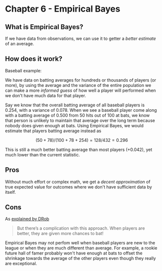 # Chapter 6 - Empirical Bayes

## What is Empirical Bayes?

If we have data from observations, we can use it to getter a _better estimate_ of an average.

## How does it work?

Baseball example:

We have data on batting averages for hundreds or thousands of players (or more), by using the average and the variance of the entire 
population we can make a more _informed guess_ of how well a player will performed when we don't have much data for that player.  

Say we know that the overall batting average of all baseball players is 0.254, with a variance of 0.078. When we see a baseball player 
come along with a batting average of 0.500 from 50 hits out of 100 at bats, we know that person is unlikely to maintain that average over 
the long term because nobody does given enough at bats. Using Empirical Bayes, we would estimate that players batting average instead as 

```math
(50 + 78) / (100 + 78 + 254) = 128 / 432 = 0.296
```

This is still a much better batting average than most players (+0.042), yet much lower 
than the current statistic. 

## Pros

Without much effort or complex math, we get a _decent approximation_ of true expected value for outcomes where we don't have sufficient 
data by itself. 

## Cons

As [explained by DRob](http://varianceexplained.org/r/beta_binomial_baseball/)

> But there’s a complication with this approach. When players are better, they are given more chances to bat! 

Empirical Bayes may not perfom well when baseball players are new to the league or when they are much different than average. 
For example, a rookie future hall of famer probably won't have enough at bats to offset the shrinkage towards the average of the 
other players even though they really are exceptional. 
